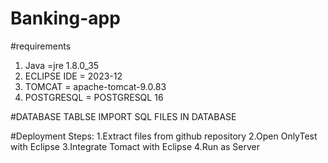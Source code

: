 # Banking-app


#requirements
1. Java =jre 1.8.0_35
2. ECLIPSE IDE = 2023-12
3. TOMCAT = apache-tomcat-9.0.83
4. POSTGRESQL = POSTGRESQL 16

#DATABASE TABLSE
IMPORT SQL FILES IN DATABASE

#Deployment Steps:
1.Extract files from github repository
2.Open OnlyTest with Eclipse 
3.Integrate Tomact with Eclipse
4.Run as Server
